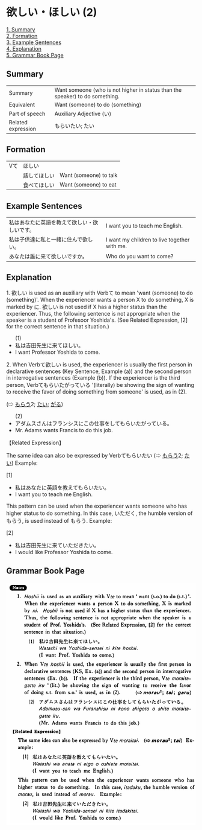 # 欲しい・ほしい (2)

[1. Summary](#summary)<br>
[2. Formation](#formation)<br>
[3. Example Sentences](#example-sentences)<br>
[4. Explanation](#explanation)<br>
[5. Grammar Book Page](#grammar-book-page)<br>


## Summary

<table><tr>   <td>Summary</td>   <td>Want someone (who is not higher in status than the speaker) to do something.</td></tr><tr>   <td>Equivalent</td>   <td>Want (someone) to do (something)</td></tr><tr>   <td>Part of speech</td>   <td>Auxiliary Adjective (い)</td></tr><tr>   <td>Related expression</td>   <td>もらいたい; たい</td></tr></table>

## Formation

<table class="table"> <tbody><tr class="tr head"> <td class="td"><span class="bold"><span>Vて</span></span></td> <td class="td"><span class="concept">ほしい</span> </td> <td class="td"><span>&nbsp;</span></td> </tr> <tr class="tr"> <td class="td"><span>&nbsp;</span></td> <td class="td"><span>話して<span class="concept">ほしい</span></span> </td> <td class="td"><span>Want    (someone) to talk</span></td> </tr> <tr class="tr"> <td class="td"><span>&nbsp;</span></td> <td class="td"><span>食べて<span class="concept">ほしい</span></span> </td> <td class="td"><span>Want    (someone) to eat</span></td> </tr></tbody></table>

## Example Sentences

<table><tr>   <td>私はあなたに英語を教えて欲しい・欲しいです。</td>   <td>I want you to teach me English.</td></tr><tr>   <td>私は子供達に私と一緒に住んで欲しい。</td>   <td>I want my children to live together with me.</td></tr><tr>   <td>あなたは誰に来て欲しいですか。</td>   <td>Who do you want to come?</td></tr></table>

## Explanation

<p>1. <span class="cloze">欲しい</span> is used as an auxiliary with Verbて to mean 'want (someone) to do (something)'. When the experiencer wants a person X to do something, X is marked by に. 欲しい</span> is not used if X has a higher status than the experiencer. Thus, the following sentence is not appropriate when the speaker is a student of Profesoor Yoshida's. (See Related Expression, [2] for the correct sentence in that situation.)</p>  <ul>(1) <li>私は吉田先生に来て<span class="cloze">ほしい</span>。</li> <li>I want Professor Yoshida to come.</li> </ul>  <p>2. When Verbて<span class="cloze">欲しい</span> is used, the experiencer is usually the first person in declarative sentences (Key Sentence, Example (a)) and the second person in interrogative sentences (Example (b)). If the experiencer is the third person, Verbてもらいたがっている '(literally) be showing the sign of wanting to receive the favor of doing something from someone' is used, as in (2).</p>   <p>(⇨ <a href="#㊦ もらう (2)">もらう</a>2; <a href="#㊦ たい">たい</a>; <a href="#㊦ がる">がる</a>)</p>  <ul>(2) <li>アダムスさんはフランシスにこの仕事をしてもらいたがっている。</li> <li>Mr. Adams wants Francis to do this job.</li> </ul>  <p>【Related Expression】</p>  <p>The same idea can also be expressed by Verbてもらいたい (⇨ <a href="#㊦ もらう (2)">もらう</a>2; <a href="#㊦ たい">たい</a>) Example:</p>  <p>[1]</p>  <ul> <li>私はあなたに英語を教えてもらいたい。</li> <li>I want you to teach me English.</li> </ul>  <p>This pattern can be used when the experiencer wants someone who has higher status to do something. In this case, いただく, the humble version of もらう, is used instead of もらう. Example:</p>  <p>[2]</p>  <ul> <li>私は吉田先生に来ていただきたい。</li> <li>I would like Professor Yoshida to come.</li> </ul>

## Grammar Book Page

![](../img/Basic欲しい2.png)

